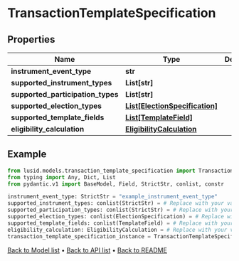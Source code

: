 # TransactionTemplateSpecification

## Properties
Name | Type | Description | Notes
------------ | ------------- | ------------- | -------------
**instrument_event_type** | **str** |  | 
**supported_instrument_types** | **List[str]** |  | 
**supported_participation_types** | **List[str]** |  | 
**supported_election_types** | [**List[ElectionSpecification]**](ElectionSpecification.md) |  | 
**supported_template_fields** | [**List[TemplateField]**](TemplateField.md) |  | 
**eligibility_calculation** | [**EligibilityCalculation**](EligibilityCalculation.md) |  | 
## Example

```python
from lusid.models.transaction_template_specification import TransactionTemplateSpecification
from typing import Any, Dict, List
from pydantic.v1 import BaseModel, Field, StrictStr, conlist, constr

instrument_event_type: StrictStr = "example_instrument_event_type"
supported_instrument_types: conlist(StrictStr) = # Replace with your value
supported_participation_types: conlist(StrictStr) = # Replace with your value
supported_election_types: conlist(ElectionSpecification) = # Replace with your value
supported_template_fields: conlist(TemplateField) = # Replace with your value
eligibility_calculation: EligibilityCalculation = # Replace with your value
transaction_template_specification_instance = TransactionTemplateSpecification(instrument_event_type=instrument_event_type, supported_instrument_types=supported_instrument_types, supported_participation_types=supported_participation_types, supported_election_types=supported_election_types, supported_template_fields=supported_template_fields, eligibility_calculation=eligibility_calculation)

```

[Back to Model list](../README.md#documentation-for-models) &#8226; [Back to API list](../README.md#documentation-for-api-endpoints) &#8226; [Back to README](../README.md)

